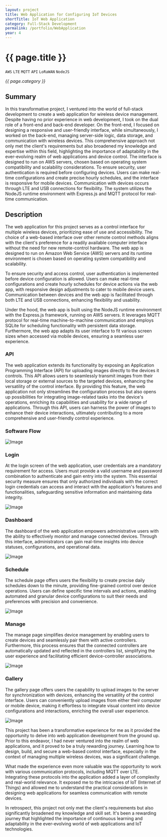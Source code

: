 ```yaml
---
layout: project
title: Web Application for Configuring IoT Devices
shortTitle: IoT Web Application
category: Full-Stack Development
permalink: /portfolio/WebApplication
year: 4
---
```



# {{ page.title }}

`AWS` `LTE` `MQTT` `API` `LoRaWAN` `NodeJS`

*{{ page.category }}*

## Summary

In this transformative project, I ventured into the world of full-stack development to create a web application for wireless device management. Despite having no prior experience in web development, I took on the dual role of a front-end and back-end developer. On the front-end, I focused on designing a responsive and user-friendly interface, while simultaneously, I worked on the back-end, managing server-side logic, data storage, and communication with wireless devices. This comprehensive approach not only met the client's requirements but also broadened my knowledge and expertise within this field, highlighting the importance of adaptability in the ever-evolving realm of web applications and device control. The interface is designed to run on AWS servers, chosen based on operating system compatibility and scalability considerations. To ensure security, user authentication is required before configuring devices. Users can make real-time configurations and create precise hourly schedules, and the interface is responsive for mobile devices. Communication with devices occurs through LTE and USB connections for flexibility. The system utilizes the NodeJS runtime environment with Express.js and MQTT protocol for real-time communication.

## Description

The web application for this project serves as a control interface for multiple wireless devices, prioritizing ease of use and accessibility. The choice of a web-based interface over other remote control methods aligns with the client's preference for a readily available computer interface without the need for new remote-control hardware. The web app is designed to run on Amazon Web Service (AWS) servers and its runtime environment is chosen based on operating system compatibility and scalability. 

To ensure security and access control, user authentication is implemented before device configuration is allowed. Users can make real-time configurations and create hourly schedules for device actions via the web app, with responsive design adjustments to cater to mobile device users. Communication between devices and the web app is facilitated through both LTE and USB connections, enhancing flexibility and usability.

Under the hood, the web app is built using the NodeJS runtime environment with the Express.js framework, running on AWS servers. It leverages MQTT protocol for real-time machine-to-machine communication and employs SQLite for scheduling functionality with persistent data storage. Furthermore, the web app adapts its user interface to fit various screen sizes when accessed via mobile devices, ensuring a seamless user experience.

### API

The web application extends its functionality by exposing an Application Programming Interface (API) for uploading images directly to the devices it controls. This API allows users to seamlessly transmit images from their local storage or external sources to the targeted devices, enhancing the versatility of the control interface. By providing this feature, the web application not only streamlines the configuration process but also opens up possibilities for integrating image-related tasks into the device's operations, enriching its capabilities and usability for a wide range of applications. Through this API, users can harness the power of images to enhance their device interactions, ultimately contributing to a more comprehensive and user-friendly control experience.

### Software Flow

![Image](/assets/images/IoTParkingSign/webappflow.png)

### Login

At the login screen of the web application, user credentials are a mandatory requirement for access. Users must provide a valid username and password combination to authenticate and gain entry into the system. This essential security measure ensures that only authorized individuals with the correct login credentials can access and interact with the application's features and functionalities, safeguarding sensitive information and maintaining data integrity.

![Image](/assets/images/IoTParkingSign/login.png)

### Dashboard

The dashboard of the web application empowers administrative users with the ability to effectively monitor and manage connected devices. Through this interface, administrators can gain real-time insights into device statuses, configurations, and operational data. 

![Image](/assets/images/IoTParkingSign/dashboard.png)

### Schedule

The schedule page offers users the flexibility to create precise daily schedules down to the minute, providing fine-grained control over device operations. Users can define specific time intervals and actions, enabling automated and granular device configurations to suit their needs and preferences with precision and convenience.

![Image](/assets/images/IoTParkingSign/schedule.png)

### Manage

The manage page simplifies device management by enabling users to create devices and seamlessly pair them with active controllers. Furthermore, this process ensures that the connected controllers are automatically updated and reflected in the controllers list, simplifying the user experience and facilitating efficient device-controller associations.

![Image](/assets/images/IoTParkingSign/devices.png)

### Gallery

The gallery page offers users the capability to upload images to the server for synchronization with devices, enhancing the versatility of the control interface. Users can conveniently upload images from either their computer or mobile device, making it effortless to integrate visual content into device configurations and interactions, enriching the overall user experience.

![Image](/assets/images/IoTParkingSign/gallery.png)

This project has been a transformative experience for me as it provided the opportunity to delve into web application development from the ground up. Prior to this endeavor, I had never ventured into the realm of web applications, and it proved to be a truly rewarding journey. Learning how to design, build, and secure a web-based control interface, especially in the context of managing multiple wireless devices, was a significant challenge. 

What made the experience even more valuable was the opportunity to work with various communication protocols, including MQTT over LTE. Integrating these protocols into the application added a layer of complexity and real-world relevance. It exposed me to the intricacies of IoT (Internet of Things) and allowed me to understand the practical considerations in designing web applications for seamless communication with remote devices.

In retrospect, this project not only met the client's requirements but also significantly broadened my knowledge and skill set. It's been a rewarding journey that highlighted the importance of continuous learning and adaptability in the ever-evolving world of web applications and IoT technologies.